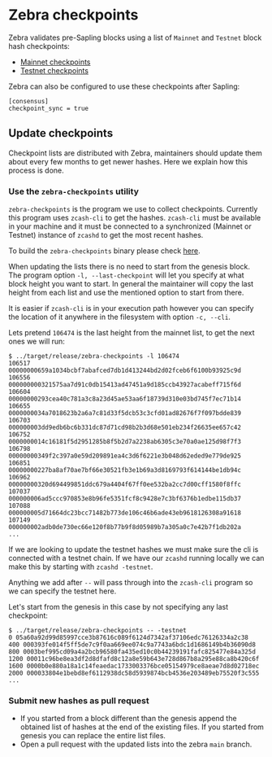 # Zebra checkpoints

Zebra validates pre-Sapling blocks using a list of `Mainnet` and `Testnet` block hash checkpoints:

- [Mainnet checkpoints](https://github.com/ZcashFoundation/zebra/blob/main/zebra-consensus/src/checkpoint/main-checkpoints.txt)
- [Testnet checkpoints](https://github.com/ZcashFoundation/zebra/blob/main/zebra-consensus/src/checkpoint/test-checkpoints.txt)

Zebra can also be configured to use these checkpoints after Sapling:
```
[consensus]
checkpoint_sync = true
```
## Update checkpoints

Checkpoint lists are distributed with Zebra, maintainers should update them about every few months to get newer hashes. Here we explain how this process is done.

### Use the `zebra-checkpoints` utility

`zebra-checkpoints` is the program we use to collect checkpoints. Currently this program uses `zcash-cli` to get the hashes. `zcash-cli` must be available in your machine and it must be connected to a synchronized (Mainnet or Testnet) instance of `zcashd` to get the most recent hashes.

To build the `zebra-checkpoints` binary please check [here](https://github.com/ZcashFoundation/zebra/tree/main/zebra-utils/README.md#zebra-checkpoints).

When updating the lists there is no need to start from the genesis block. The program option `-l, --last-checkpoint` will let you specify at what block height you want to start. In general the maintainer will copy the last height from each list and use the mentioned option to start from there.

It is easier if `zcash-cli` is in your execution path however you can specify the location of it anywhere in the filesystem with option `-c, --cli`.

Lets pretend `106474` is the last height from the mainnet list, to get the next ones we will run:

```
$ ../target/release/zebra-checkpoints -l 106474 
106517 00000000659a1034bcbf7abafced7db1d413244bd2d02fceb6f6100b93925c9d
106556 000000000321575aa7d91c0db15413ad47451a9d185ccb43927acabeff715f6d
106604 00000000293cea40c781a3c8a23d45ae53aa6f18739d310e03bd745f7ec71b14
106655 0000000034a7018623b2a6a7c81d33f5dcb53c3cfd01ad82676f7f097bdde839
106703 000000003dd9edb6bc6b331dc87d71cd98b2b3d68e501eb234f26635ee657c42
106752 0000000014c16181f5d2951285b8f5b2d7a2238ab6305c3e70a0ae125d98f7f3
106798 00000000349f2c397a0e59d209891ea4c3d6f6221e3b048d62eded9e779de925
106851 00000000227ba8af70ae7bf66e30521fb3e1b69a3d8169793f614144be1db94c
106962 00000000320d694499851ddc679a4404f67ff0ee532ba2cc7d00cff1580f8ffc
107037 000000006ad5ccc970853e8b96fe5351fcf8c9428e7c3bf6376b1edbe115db37
107088 000000005d71664dc23bcc71482b773de106c46b6ade43eb9618126308a91618
107149 000000002adb0de730ec66e120f8b77b9f8d05989b7a305a0c7e42b7f1db202a
... 
```

If we are looking to update the testnet hashes we must make sure the cli is connected with a testnet chain. If we have our `zcashd` running locally we can make this by starting with `zcashd -testnet`.

Anything we add after `--` will pass through into the `zcash-cli` program so we can specify the testnet here.

Let's start from the genesis in this case by not specifying any last checkpoint:

```
$ ../target/release/zebra-checkpoints -- -testnet
0 05a60a92d99d85997cce3b87616c089f6124d7342af37106edc76126334a2c38
400 000393fe014f5ff5de7c9f0aa669ee074c9a7743a6bdc1d1686149b4b36090d8
800 0003bef995cd09a4a2bcb96580fa435ed10c0b44239191fafc825477e84a325d
1200 00011c96be8ea3df2d8dfafd8c12a8e59b643e728d867b8a295e88ca8b420c6f
1600 0000b0e880a18a1c14feaedac1733003376bce05154979ce8aeae7d8d02718ec
2000 000033804e1bebd8ef6112938dc58d5939874bcb4536e203489eb75520f3c555
...
```
### Submit new hashes as pull request

- If you started from a block different than the genesis append the obtained list of hashes at the end of the existing files. If you started from genesis you can replace the entire list files.  
- Open a pull request with the updated lists into the zebra `main` branch. 
